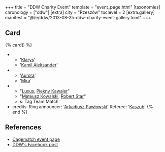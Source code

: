 +++
title = "DDW Charity Event"
template = "event_page.html"
[taxonomies]
chronology = ["ddw"]
[extra]
city = "Rzeszów"
toclevel = 2
[extra.gallery]
manifest = "@/e/ddw/2013-08-25-ddw-charity-event-gallery.toml"
+++

## Card

{% card() %}
- - '[Klarys](@/w/klarys.md)'
  - '[Kamil Aleksander](@/w/kamil-aleksander.md)'
- - '[Aurora](@/w/kasandra.md)'
  - '[Mira](@/w/mira.md)'
- - "[Luxus](@/w/luxus.md), [Piękny Kawaler](@/w/piekny-kawaler.md)"
  - "[Mateusz Kowalski](@/w/mateusz-kakareko.md), [Robert Star](@/w/robert-star.md)"
  - s: Tag Team Match
- credits:
    Ring announcer: '[Arkadiusz Pawłowski](@/w/pan-pawlowski.md)'
    Referee: '[Kaszub](@/w/kaszub.md)'
{% end %}

## References

* [Cagematch event page](https://www.cagematch.net/?id=1&nr=100076)
* [DDW's Facebook post](https://www.facebook.com/DoOrDieWrestling/posts/pfbid02vLzgMQrWFzdRQY9hGL1ysh71w69QSCwZAqU6ZYr9u6ZmPdkPeyJCvUXZ48mVAK9Bl)
